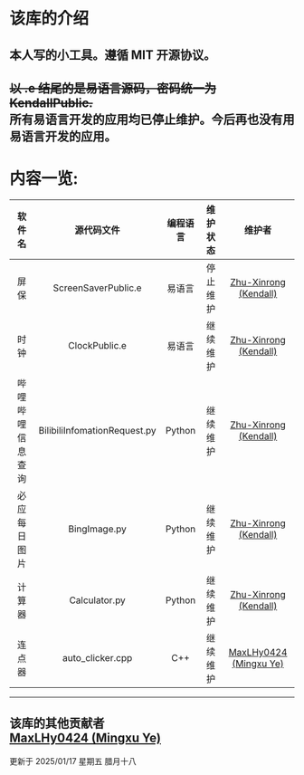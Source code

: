 # 该库的介绍<br>
本人写的小工具。遵循 MIT 开源协议。
---
~~以 .e 结尾的是易语言源码，密码统一为 KendallPublic.~~<br>
**所有易语言开发的应用均已停止维护。今后再也没有用易语言开发的应用。**
---
# 内容一览:

|      软件名      |          源代码文件          | 编程语言 | 维护状态 |                         维护者                          |
| :--------------: | :--------------------------: | :------: | :------: | :-----------------------------------------------------: |
|       屏保       |     ScreenSaverPublic.e      |  易语言  | 停止维护 | [Zhu-Xinrong (Kendall)](https://github.com/Zhu-Xinrong) |
|       时钟       |        ClockPublic.e         |  易语言  | 继续维护 | [Zhu-Xinrong (Kendall)](https://github.com/Zhu-Xinrong) |
| 哔哩哔哩信息查询 | BilibiliInfomationRequest.py |  Python  | 继续维护 | [Zhu-Xinrong (Kendall)](https://github.com/Zhu-Xinrong) |
|   必应每日图片   |         BingImage.py         |  Python  | 继续维护 | [Zhu-Xinrong (Kendall)](https://github.com/Zhu-Xinrong) |
|      计算器      |        Calculator.py         |  Python  | 继续维护 | [Zhu-Xinrong (Kendall)](https://github.com/Zhu-Xinrong) |
|      连点器      |       auto_clicker.cpp       |   C++    | 继续维护 | [MaxLHy0424 (Mingxu Ye)](https://github.com/MaxLHy0424) |
---
该库的其他贡献者<br>
[MaxLHy0424 (Mingxu Ye)](https://github.com/MaxLHy0424 "MaxLHy0424 (Mingxu Ye) 的 GitHub 主页")
---
更新于 2025/01/17 星期五 腊月十八
